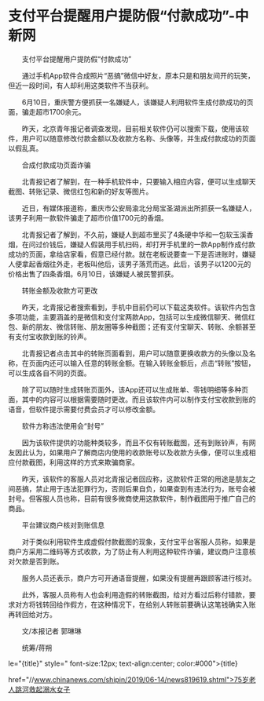 # 支付平台提醒用户提防假“付款成功”-中新网

　　支付平台提醒用户提防假“付款成功”

　　通过手机App软件合成照片“恶搞”微信中好友，原本只是和朋友间开的玩笑，但近一段时间，有人却利用这类软件不当获利。

　　6月10日，重庆警方便抓获一名嫌疑人，该嫌疑人利用软件生成付款成功的页面，骗走超市1700余元。

　　昨天，北京青年报记者调查发现，目前相关软件仍可以搜索下载，使用该软件，用户可以随意修改付款金额以及收款方名称、头像等，并生成付款成功的页面以假乱真。

　　合成付款成功页面诈骗

　　北青报记者了解到，在一种手机软件中，只要输入相应内容，便可以生成聊天截图、转账记录、微信红包和新的好友等图片。

　　近日，有媒体报道称，重庆市公安局渝北分局宝圣湖派出所抓获一名嫌疑人，该男子利用一款软件骗走了超市价值1700元的香烟。

　　北青报记者了解到，不久前，嫌疑人到超市里买了4条硬中华和一包软玉溪香烟，在问过价钱后，嫌疑人假装用手机扫码，却打开手机里的一款App制作成付款成功的页面，拿给店家看，假意已经付款。就在老板说要查一下是否进账时，嫌疑人便拿起香烟往外走，老板叫他后，该男子落荒而逃。此后，该男子以1200元的价格出售了四条香烟。6月10日，该嫌疑人被民警抓获。

　　转账金额及收款方可更改

　　昨天，北青报记者搜索看到，手机中目前仍可以下载这类软件。该软件内包含多项功能，主要涵盖的是微信和支付宝两款App，包括可以生成微信聊天、微信红包、新的朋友、微信转账、朋友圈等多种截图；还有支付宝聊天、转账、余额甚至有支付宝收款到账的铃声。

　　北青报记者点击其中的转账页面看到，用户可以随意更换收款方的头像以及名称，在页面内还可以输入任意的转账金额。在输入转账金额后，点击“转账”按钮，可以生成各自不同的页面。

　　除了可以随时生成转账页面外，该App还可以生成账单、零钱明细等多种页面，其中的内容可以根据需要随时更改。而且该软件内可以制作支付宝收款到账的语音，但软件提示需要付费会员才可以修改金额。

　　软件方称违法使用会“封号”

　　因为该软件提供的功能种类较多，而且不仅有转账截图，还有到账铃声，有网友因此认为，如果用户了解商店内使用的收款账号以及收款方头像，便可以生成相应付款截图，利用这样的方式来欺骗商家。

　　昨天，该软件的客服人员对北青报记者回应称，这款软件正常的用途是朋友之间恶搞，禁止用于违法犯罪行为，否则后果自负，如果查到有违法行为，账号会被封号。但客服人员也称，目前有很多微商使用这款软件，制作截图用于推广自己的商品。

　　平台建议商户核对到账信息

　　对于类似利用软件生成虚假付款截图的现象，支付宝平台客服人员称，如果是商户方采用二维码等方式收款，为了防止有人利用这种软件诈骗，建议商户注意核对欠款是否到账。

　　服务人员还表示，商户方可开通语音提醒，如果没有提醒再跟顾客进行核对。

　　此外，客服人员称有人也会利用造假的转账截图，给对方看过后称付错款，要求对方将钱转回给作假方，在这种情况下，在给别人转账前要确认这笔钱确实入账再转回给对方。

　　文/本报记者 郭琳琳

　　统筹/蒋朔

le="{title}" style=" font-size:12px; text-align:center; color:#000">{title}

href="//www.chinanews.com/shipin/2019/06-14/news819619.shtml">75岁老人跳河救起溺水女子
